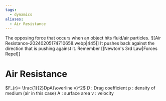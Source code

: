 ```yaml
---
tags:
  - dynamics
aliases:
  - Air Resistance
---
```

The opposing force that occurs when an object hits fluid/air particles.
![[Air Resistance-20240205174710658.webp|445]]
It pushes back against the direction that is pushing against it. Remember [[Newton's 3rd Law|Forces Repel]]

# Air Resistance
$F_{r}= \frac{1}{2}DpA{\overline v}^2$
$D$ : Drag coefficient
p : density of medium (air in this case)
A : surface area
v : velocity